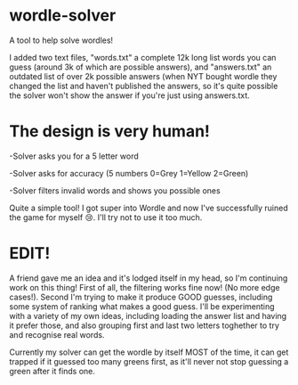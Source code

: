 # wordle-solver
A tool to help solve wordles!

I added two text files, "words.txt" a complete 12k long list words you can guess (around 3k of which are possible answers), and "answers.txt" an outdated list of over 2k possible answers (when NYT bought wordle they changed the list and haven't published the answers, so it's quite possible the solver won't show the answer if you're just using answers.txt.

# The design is very human!  
  -Solver asks you for a 5 letter word
  
  -Solver asks for accuracy (5 numbers 0=Grey 1=Yellow 2=Green)
  
  -Solver filters invalid words and shows you possible ones

Quite a simple tool! I got super into Wordle and now I've successfully ruined the game for myself 😢. I'll try not to use it too much.

# EDIT!
A friend gave me an idea and it's lodged itself in my head, so I'm continuing work on this thing!
First of all, the filtering works fine now! (No more edge cases!).
Second I'm trying to make it produce GOOD guesses, including some system of ranking what makes a good guess. I'll be experimenting with a variety of my own ideas, including loading the answer list and having it prefer those, and also grouping first and last two letters toghether to try and recognise real words.

Currently my solver can get the wordle by itself MOST of the time, it can get trapped if it guessed too many greens first, as it'll never not stop guessing a green after it finds one.
